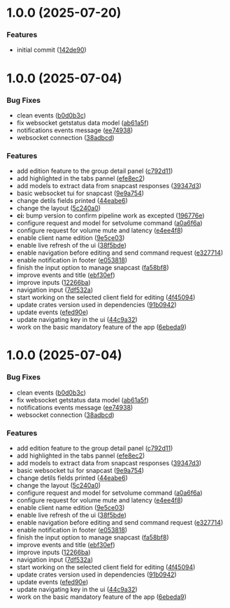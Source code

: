# 1.0.0 (2025-07-20)


### Features

* initial commit ([142de90](https://github.com/open-sori/snaptui/commit/142de90da6043f7fa8f8a40078029d40e560f620))

# 1.0.0 (2025-07-04)


### Bug Fixes

* clean events ([b0d0b3c](https://github.com/open-sori/snaptui/commit/b0d0b3c0043c4f5098e4686bafa32c969d3bf7ae))
* fix websocket getstatus data model ([ab61a5f](https://github.com/open-sori/snaptui/commit/ab61a5f28813b66508a320ea42bcab9523791229))
* notifications events message ([ee74938](https://github.com/open-sori/snaptui/commit/ee749388ecd8a31e9cc6a43ab9a5105749e6f70a))
* websocket connection ([38adbcd](https://github.com/open-sori/snaptui/commit/38adbcd93cde4a42cf5c1634b467b8bbaa1799d8))


### Features

* add edition feature to the group detail panel ([c792d11](https://github.com/open-sori/snaptui/commit/c792d116c957af77a0bf465f051267f7aee02720))
* add highlighted in the tabs pannel ([efe8ec2](https://github.com/open-sori/snaptui/commit/efe8ec2871f3a9b402d1a5ead1d33d4f351102e7))
* add models to extract data from snapcast responses ([39347d3](https://github.com/open-sori/snaptui/commit/39347d32826ca818bb5f8d98af0058e5e15029ec))
* basic websocket tui for snapcast ([9e9a754](https://github.com/open-sori/snaptui/commit/9e9a7545e77b96219fa25df7003dd6807655aac9))
* change detils fields printed ([44eabe6](https://github.com/open-sori/snaptui/commit/44eabe69261e145ddd85633486f6fe7e6cf94f74))
* change the layout ([5c240a0](https://github.com/open-sori/snaptui/commit/5c240a06bade2231893341b6c55932b8c6a690f5))
* **ci:** bump version to confirm pipeline work as excepted ([196776e](https://github.com/open-sori/snaptui/commit/196776ebee5a4543bfa50717a20abe1c063a0c04))
* configure request and model for setvolume command ([a0a6f6a](https://github.com/open-sori/snaptui/commit/a0a6f6a5b4eeab46dd71e2fe154b7ebf7cd1f30a))
* configure request for volume mute and latency ([e4ee4f8](https://github.com/open-sori/snaptui/commit/e4ee4f8129fbff5c3fc7ad97fa41be462ef17600))
* enable client name edition ([9e5ce03](https://github.com/open-sori/snaptui/commit/9e5ce03d3ad0089d0c713a7498816a8ff2acad4a))
* enable live refresh of the ui ([38f5bde](https://github.com/open-sori/snaptui/commit/38f5bde09b925803d503e2c2dae51feef4f474da))
* enable navigation before editing and send command request ([e327714](https://github.com/open-sori/snaptui/commit/e3277149f3a69e3e3bf80ad1afdc98753e27b44b))
* enable notification in footer ([e053818](https://github.com/open-sori/snaptui/commit/e053818c9a0ca7084a0e16a84ba04c6424efd0e5))
* finish the input option to manage snapcast ([fa58bf8](https://github.com/open-sori/snaptui/commit/fa58bf87a564c884fc2eec859d9321f65efe8d51))
* improve events and title ([ebf30ef](https://github.com/open-sori/snaptui/commit/ebf30eff396204a4f9687f861eae852d9492ab5e))
* improve inputs ([12266ba](https://github.com/open-sori/snaptui/commit/12266bafa889beb06a365de0e779880e7f43e2de))
* navigation input ([7df532a](https://github.com/open-sori/snaptui/commit/7df532a14fdb70ee0faddc21c211767ee891aac6))
* start working on the selected client field for editing ([4f45094](https://github.com/open-sori/snaptui/commit/4f45094778a2cc5b17c0895d1f5c522b37a2e150))
* update crates version used in dependencies ([91b0942](https://github.com/open-sori/snaptui/commit/91b09425bd51764f4ebe8ce835d8e3a07f305942))
* update events ([efed90e](https://github.com/open-sori/snaptui/commit/efed90efd8f4d63a3f0a46c6128dff6f97527657))
* update navigating key in the ui ([44c9a32](https://github.com/open-sori/snaptui/commit/44c9a328efe67b27387422b74846527adf0f8af3))
* work on the basic mandatory feature of the app ([6ebeda9](https://github.com/open-sori/snaptui/commit/6ebeda9293325ea18eb3043c6dfda98d3a51cb2a))

# 1.0.0 (2025-07-04)


### Bug Fixes

* clean events ([b0d0b3c](https://github.com/open-sori/snaptui/commit/b0d0b3c0043c4f5098e4686bafa32c969d3bf7ae))
* fix websocket getstatus data model ([ab61a5f](https://github.com/open-sori/snaptui/commit/ab61a5f28813b66508a320ea42bcab9523791229))
* notifications events message ([ee74938](https://github.com/open-sori/snaptui/commit/ee749388ecd8a31e9cc6a43ab9a5105749e6f70a))
* websocket connection ([38adbcd](https://github.com/open-sori/snaptui/commit/38adbcd93cde4a42cf5c1634b467b8bbaa1799d8))


### Features

* add edition feature to the group detail panel ([c792d11](https://github.com/open-sori/snaptui/commit/c792d116c957af77a0bf465f051267f7aee02720))
* add highlighted in the tabs pannel ([efe8ec2](https://github.com/open-sori/snaptui/commit/efe8ec2871f3a9b402d1a5ead1d33d4f351102e7))
* add models to extract data from snapcast responses ([39347d3](https://github.com/open-sori/snaptui/commit/39347d32826ca818bb5f8d98af0058e5e15029ec))
* basic websocket tui for snapcast ([9e9a754](https://github.com/open-sori/snaptui/commit/9e9a7545e77b96219fa25df7003dd6807655aac9))
* change detils fields printed ([44eabe6](https://github.com/open-sori/snaptui/commit/44eabe69261e145ddd85633486f6fe7e6cf94f74))
* change the layout ([5c240a0](https://github.com/open-sori/snaptui/commit/5c240a06bade2231893341b6c55932b8c6a690f5))
* configure request and model for setvolume command ([a0a6f6a](https://github.com/open-sori/snaptui/commit/a0a6f6a5b4eeab46dd71e2fe154b7ebf7cd1f30a))
* configure request for volume mute and latency ([e4ee4f8](https://github.com/open-sori/snaptui/commit/e4ee4f8129fbff5c3fc7ad97fa41be462ef17600))
* enable client name edition ([9e5ce03](https://github.com/open-sori/snaptui/commit/9e5ce03d3ad0089d0c713a7498816a8ff2acad4a))
* enable live refresh of the ui ([38f5bde](https://github.com/open-sori/snaptui/commit/38f5bde09b925803d503e2c2dae51feef4f474da))
* enable navigation before editing and send command request ([e327714](https://github.com/open-sori/snaptui/commit/e3277149f3a69e3e3bf80ad1afdc98753e27b44b))
* enable notification in footer ([e053818](https://github.com/open-sori/snaptui/commit/e053818c9a0ca7084a0e16a84ba04c6424efd0e5))
* finish the input option to manage snapcast ([fa58bf8](https://github.com/open-sori/snaptui/commit/fa58bf87a564c884fc2eec859d9321f65efe8d51))
* improve events and title ([ebf30ef](https://github.com/open-sori/snaptui/commit/ebf30eff396204a4f9687f861eae852d9492ab5e))
* improve inputs ([12266ba](https://github.com/open-sori/snaptui/commit/12266bafa889beb06a365de0e779880e7f43e2de))
* navigation input ([7df532a](https://github.com/open-sori/snaptui/commit/7df532a14fdb70ee0faddc21c211767ee891aac6))
* start working on the selected client field for editing ([4f45094](https://github.com/open-sori/snaptui/commit/4f45094778a2cc5b17c0895d1f5c522b37a2e150))
* update crates version used in dependencies ([91b0942](https://github.com/open-sori/snaptui/commit/91b09425bd51764f4ebe8ce835d8e3a07f305942))
* update events ([efed90e](https://github.com/open-sori/snaptui/commit/efed90efd8f4d63a3f0a46c6128dff6f97527657))
* update navigating key in the ui ([44c9a32](https://github.com/open-sori/snaptui/commit/44c9a328efe67b27387422b74846527adf0f8af3))
* work on the basic mandatory feature of the app ([6ebeda9](https://github.com/open-sori/snaptui/commit/6ebeda9293325ea18eb3043c6dfda98d3a51cb2a))
